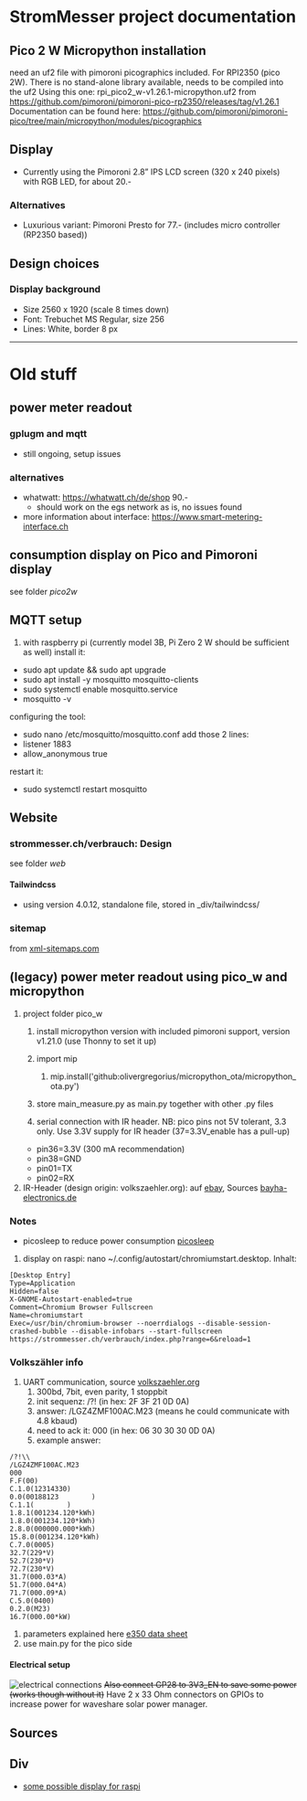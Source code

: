 # StromMesser project documentation

## Pico 2 W Micropython installation

need an uf2 file with pimoroni picographics included. For RPI2350 (pico 2W). There is no stand-alone library available, needs to be compiled into the uf2
Using this one: rpi_pico2_w-v1.26.1-micropython.uf2 from https://github.com/pimoroni/pimoroni-pico-rp2350/releases/tag/v1.26.1
Documentation can be found here: https://github.com/pimoroni/pimoroni-pico/tree/main/micropython/modules/picographics

## Display
   * Currently using the Pimoroni 2.8” IPS LCD screen (320 x 240 pixels) with RGB LED, for about 20.-

### Alternatives
   * Luxurious variant: Pimoroni Presto for 77.- (includes micro controller (RP2350 based))

## Design choices

### Display background
   * Size 2560 x 1920 (scale 8 times down)
   * Font: Trebuchet MS Regular, size 256
   * Lines: White, border 8 px
---

# Old stuff

## power meter readout 
### gplugm and mqtt
* still ongoing, setup issues

### alternatives
* whatwatt: https://whatwatt.ch/de/shop 90.-
   * should work on the egs network as is, no issues found
* more information about interface: https://www.smart-metering-interface.ch



## consumption display on Pico and Pimoroni display
see folder _pico2w_

## MQTT setup
1. with raspberry pi (currently model 3B, Pi Zero 2 W should be sufficient as well)
install it:
* sudo apt update && sudo apt upgrade
* sudo apt install -y mosquitto mosquitto-clients
* sudo systemctl enable mosquitto.service
* mosquitto -v

configuring the tool:
* sudo nano /etc/mosquitto/mosquitto.conf
add those 2 lines:
* listener 1883
* allow_anonymous true

restart it:
* sudo systemctl restart mosquitto


## Website
### strommesser.ch/verbrauch: Design
see folder _web_

#### Tailwindcss
* using version 4.0.12, standalone file, stored in _div/tailwindcss/

### sitemap
from [xml-sitemaps.com](https://www.xml-sitemaps.com/)



## (legacy) power meter readout using pico_w and micropython
1. project folder pico_w
   1. install micropython version with included pimoroni support, version v1.21.0 (use Thonny to set it up)
   1. import mip
      1. mip.install('github:olivergregorius/micropython_ota/micropython_ota.py')

   1. store main_measure.py as main.py together with other .py files
   1. serial connection with IR header. NB: pico pins not 5V tolerant, 3.3 only. Use 3.3V supply for IR header (37=3.3V_enable has a pull-up)
     * pin36=3.3V (300 mA recommendation)
     * pin38=GND
     * pin01=TX
     * pin02=RX
1. IR-Header (design origin: volkszaehler.org): auf [ebay](https://www.ebay.ch/itm/275076138187?hash=item400bd0c4cb:g:VxwAAOSwbkdhxLJL), Sources [bayha-electronics.de](bayha-electronics.de/download/Bauanleitung-TTL.pdf) 

### Notes
* picosleep to reduce power consumption [picosleep](https://ghubcoder.github.io/posts/deep-sleeping-the-pico-micropython/)


1. display on raspi: nano ~/.config/autostart/chromiumstart.desktop. Inhalt: 
```
[Desktop Entry]
Type=Application
Hidden=false
X-GNOME-Autostart-enabled=true
Comment=Chromium Browser Fullscreen
Name=chromiumstart
Exec=/usr/bin/chromium-browser --noerrdialogs --disable-session-crashed-bubble --disable-infobars --start-fullscreen https://strommesser.ch/verbrauch/index.php?range=6&reload=1
```

### Volkszähler info

1. UART communication, source [volkszaehler.org](https://wiki.volkszaehler.org/hardware/channels/meters/power/edl-ehz/landisgyr_e350)
   1. 300bd, 7bit, even parity, 1 stoppbit
   1. init sequenz: /?!<CR><LF> (in hex: 2F 3F 21 0D 0A)
   1. answer: /LGZ4ZMF100AC.M23 (means he could communicate with 4.8 kbaud)
   1. need to ack it: <ACK>000<CR><LF> (in hex: 06 30 30 30 0D 0A)
   1. example answer: 
```
/?!\\
/LGZ4ZMF100AC.M23
000
F.F(00)
C.1.0(12314330)
0.0(00188123        )
C.1.1(        )
1.8.1(001234.120*kWh)
1.8.0(001234.120*kWh)
2.8.0(000000.000*kWh)
15.8.0(001234.120*kWh)
C.7.0(0005)
32.7(229*V)
52.7(230*V)
72.7(230*V)
31.7(000.03*A)
51.7(000.04*A)
71.7(000.09*A)
C.5.0(0400)
0.2.0(M23)
16.7(000.00*kW)
```  
1. parameters explained here [e350 data sheet](http://www.smartenergy.com.ua/files/D000027979%20E350%20ZxF100Ax%20Cx%20series%202%20User%20Manual.pdf)
1. use main.py for the pico side


#### Electrical setup
![electrical connections](./pictures/pico_w_setup_w500.png)
~~Also connect GP28 to 3V3_EN to save some power (works though without it)~~
Have 2 x 33 Ohm connectors on GPIOs to increase power for waveshare solar power manager.



## Sources


## Div
* [some possible display for raspi](https://www.heise.de/news/Transparentes-OLED-Display-fuer-Raspberry-und-Arduino-Bastelrechner-7269567.html)

